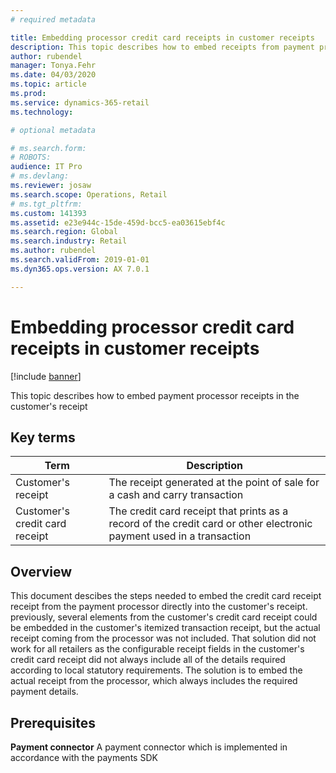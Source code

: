 ```yaml
---
# required metadata

title: Embedding processor credit card receipts in customer receipts
description: This topic describes how to embed receipts from payment processors into the customer's itemized transaction receipt
author: rubendel
manager: Tonya.Fehr
ms.date: 04/03/2020
ms.topic: article
ms.prod: 
ms.service: dynamics-365-retail
ms.technology: 

# optional metadata

# ms.search.form: 
# ROBOTS: 
audience: IT Pro
# ms.devlang: 
ms.reviewer: josaw
ms.search.scope: Operations, Retail
# ms.tgt_pltfrm: 
ms.custom: 141393
ms.assetid: e23e944c-15de-459d-bcc5-ea03615ebf4c
ms.search.region: Global
ms.search.industry: Retail
ms.author: rubendel
ms.search.validFrom: 2019-01-01
ms.dyn365.ops.version: AX 7.0.1

---
```


# Embedding processor credit card receipts in customer receipts


[!include [banner](../includes/banner.md)]

This topic describes how to embed payment processor receipts in the customer's receipt

## Key terms

| Term | Description |
|---|---|
| Customer's receipt | The receipt generated at the point of sale for a cash and carry transaction |
| Customer's credit card receipt | The credit card receipt that prints as a record of the credit card or other electronic payment used in a transaction |

## Overview

This document descibes the steps needed to embed the credit card receipt receipt from the payment processor directly into the customer's receipt. previously, several elements from the customer's credit card receipt could be embedded in the customer's itemized transaction receipt, but the actual receipt coming from the processor was not included. That solution did not work for all retailers as the configurable receipt fields in the customer's credit card receipt did not always include all of the details required according to local statutory requirements. The solution is to embed the actual receipt from the processor, which always includes the required payment details. 

## Prerequisites

**Payment connector** A payment connector which is implemented in accordance with the payments SDK
